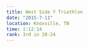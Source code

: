 ```yaml
---
title: West Side Y Triathlon
date: "2015-7-11"
location: Knoxville, TN
time: 1:12:14
rank: 3rd in 20-24
---
```

